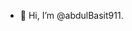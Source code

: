 - 👋 Hi, I’m @abdulBasit911.

<!---
abdulBasit911/abdulBasit911 is a ✨ special ✨ repository because its `README.md` (this file) appears on your GitHub profile.
You can click the Preview link to take a look at your changes.
--->
